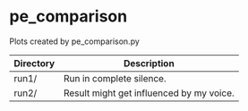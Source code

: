 # pe_comparison

Plots created by pe_comparison.py

| Directory | Description                              |
| --------- | ---------------------------------------- |
| run1/     | Run in complete silence.                 |
| run2/     | Result might get influenced by my voice. |

